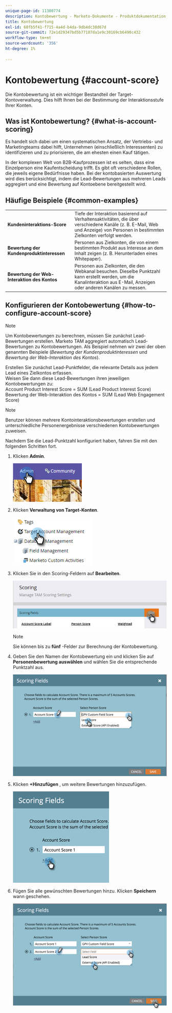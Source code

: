 ```yaml
---
unique-page-id: 11380774
description: Kontobewertung - Marketo-Dokumente - Produktdokumentation
title: Kontobewertung
exl-id: 68fb5f41-f715-4a4d-b4da-9db4dc38d67d
source-git-commit: 72e1d29347bd5b77107da1e9c30169cb6490c432
workflow-type: tm+mt
source-wordcount: '356'
ht-degree: 1%

---
```


# Kontobewertung {#account-score}

Die Kontobewertung ist ein wichtiger Bestandteil der Target-Kontoverwaltung. Dies hilft Ihnen bei der Bestimmung der Interaktionsstufe Ihrer Konten.

## Was ist Kontobewertung? {#what-is-account-scoring}

Es handelt sich dabei um einen systematischen Ansatz, der Vertriebs- und Marketingteams dabei hilft, Unternehmen (einschließlich Interessenten) zu identifizieren und zu priorisieren, die am ehesten einen Kauf tätigen.

In der komplexen Welt von B2B-Kaufprozessen ist es selten, dass eine Einzelperson eine Kaufentscheidung trifft. Es gibt oft verschiedene Rollen, die jeweils eigene Bedürfnisse haben. Bei der kontobasierten Auswertung wird dies berücksichtigt, indem die Lead-Bewertungen aus mehreren Leads aggregiert und eine Bewertung auf Kontoebene bereitgestellt wird.

## Häufige Beispiele {#common-examples}

<table> 
 <tbody>
  <tr>
   <td><strong>Kundeninteraktions-Score</strong></td> 
   <td>Tiefe der Interaktion basierend auf Verhaltensaktivitäten, die über verschiedene Kanäle (z. B. E-Mail, Web und Anzeige) von Personen in bestimmten Zielkonten verfolgt werden.</td>
  </tr>
  <tr>
   <td><strong>Bewertung der Kundenproduktinteressen</strong></td>
   <td>Personen aus Zielkonten, die von einem bestimmten Produkt aus Interesse an dem Inhalt zeigen (z. B. Herunterladen eines Whitepaper).</td> 
  </tr>
  <tr>
   <td><strong>Bewertung der Web-Interaktion des Kontos</strong></td>
   <td>Personen aus Zielkonten, die den Webkanal besuchen. Dieselbe Punktzahl kann erstellt werden, um die Kanalinteraktion aus E-Mail, Anzeigen oder anderen Kanälen zu messen.</td> 
  </tr>
 </tbody>
</table>

## Konfigurieren der Kontobewertung {#how-to-configure-account-score}

>[!NOTE]
>
>Um Kontobewertungen zu berechnen, müssen Sie zunächst Lead-Bewertungen erstellen. Marketo TAM aggregiert automatisch Lead-Bewertungen zu Kontobewertungen. Als Beispiel nehmen wir zwei der oben genannten Beispiele (_Bewertung der Kundenproduktinteressen_ und _Bewertung der Web-Interaktion des Kontos_).
>
>Erstellen Sie zunächst Lead-Punktfelder, die relevante Details aus jedem Lead eines Zielkontos erfassen.\
>Weisen Sie dann diese Lead-Bewertungen ihren jeweiligen Kontobewertungen zu:\
>Account Product Interest Score = SUM (Lead Product Interest Score)\
>Bewertung der Web-Interaktion des Kontos = SUM (Lead Web Engagement Score)

>[!NOTE]
>
>Benutzer können mehrere Kontointeraktionsbewertungen erstellen und unterschiedliche Personenergebnisse verschiedenen Kontobewertungen zuweisen.

Nachdem Sie die Lead-Punktzahl konfiguriert haben, fahren Sie mit den folgenden Schritten fort.

1. Klicken **Admin**.

   ![](assets/one-1.png)

1. Klicken **Verwaltung von Target-Konten**.

   ![](assets/account-score-2.png)

1. Klicken Sie in den Scoring-Feldern auf **Bearbeiten**.

   ![](assets/account-score-3.png)

   >[!NOTE]
   >
   >Sie können bis zu **fünf** -Felder zur Berechnung der Kontobewertung.

1. Geben Sie den Namen der Kontobewertung ein und klicken Sie auf **Personenbewertung auswählen** und wählen Sie die entsprechende Punktzahl aus.

   ![](assets/four.png)

1. Klicken **+Hinzufügen** , um weitere Bewertungen hinzuzufügen.

   ![](assets/five.png)

1. Fügen Sie alle gewünschten Bewertungen hinzu. Klicken **Speichern** wann geschehen.

   ![](assets/six.png)
